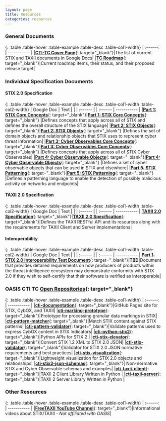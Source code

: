 ```yaml
---
layout: page
title: Resources
categories: resources
---
```



### General Documents

{: .table .table-hover .table-example .table-desc .table-col1-width}
| :------: | ----------- |
|[**CTI-TC Cover Page**](https://docs.google.com/document/d/1yvqWaPPnPW-2NiVCLqzRszcx91ffMowfT5MmE9Nsy_w){: target="_blank"}|The list of current STIX and TAXII documents in Google Docs|
|[**TC Roadmap**](https://docs.google.com/document/d/1yvqWaPPnPW-2NiVCLqzRszcx91ffMowfT5MmE9Nsy_w/edit#heading=h.rnemfnrew1l4){: target="_blank"}|Current roadmap items, their status, and their proposed release target|


### Individual Specification Documents

#### STIX 2.0 Specification

{: .table .table-hover .table-example .table-desc .table-col1-width .table-col2-width}
| Google Doc | Text | |
| :------ | | :------ | ----------- |
|[**Part 1: STIX Core Concepts**](https://docs.google.com/document/d/1dIrh1Lp3KAjEMm8o2VzAmuV0Peu-jt9aAh1IHrjAroM){: target="_blank"}|[**Part 1: STIX Core Concepts**](https://docs.google.com/document/d/1dIrh1Lp3KAjEMm8o2VzAmuV0Peu-jt9aAh1IHrjAroM/pub){: target="_blank"} |Defines concepts that apply across all of STIX and defines the overall structure of the STIX language|
|[**Part 2: STIX Objects**](https://docs.google.com/document/d/1IvkLxg_tCnICsatu2lyxKmWmh1gY2h8HUNssKIE-UIA){: target="_blank"}|[**Part 2: STIX Objects**](https://docs.google.com/document/d/1IvkLxg_tCnICsatu2lyxKmWmh1gY2h8HUNssKIE-UIA/pub){: target="_blank"} |Defines the set of domain objects and relationship objects that STIX uses to represent cyber threat information|
|[**Part 3: Cyber Observables Core Concepts**](https://docs.google.com/document/d/1ti4Ei_ii_Uc4izHNZlYmBP9NgD5-iVWC--y-3HmGZyg){: target="_blank"}|[**Part 3: Cyber Observables Core Concepts**](https://docs.google.com/document/d/1ti4Ei_ii_Uc4izHNZlYmBP9NgD5-iVWC--y-3HmGZyg/pub){: target="_blank"} |Defines concepts that apply across all of STIX Cyber Observables|
|[**Part 4: Cyber Observable Objects**](https://docs.google.com/document/d/167aIyr5BIAJJORzjT11U25cGSBJ0cBNSdkheNJFz6l8){: target="_blank"}|[**Part 4: Cyber Observable Objects**](https://docs.google.com/document/d/167aIyr5BIAJJORzjT11U25cGSBJ0cBNSdkheNJFz6l8/pub){: target="_blank"} |Defines a set of cyber observable objects that can be used in STIX and elsewhere|
|[**Part 5: STIX Patterning**](https://docs.google.com/document/d/1nK1RXcE2aMvQoG1Kgr3aTBtHZ1IyehzOk7vU0n5FUGY){: target="_blank"}|[**Part 5: STIX Patterning**](https://docs.google.com/document/d/1nK1RXcE2aMvQoG1Kgr3aTBtHZ1IyehzOk7vU0n5FUGY/pub){: target="_blank"} |Defines a patterning language to enable the detection of possibly malicious activity on networks and endpoints|

#### TAXII 2.0 Specification

{: .table .table-hover .table-example .table-desc .table-col1-width .table-col2-width}
| Google Doc | Text | |
| :------ | | :------ | ----------- |
[**TAXII 2.0 Specification**](https://docs.google.com/document/d/1Jv9ICjUNZrOnwUXtenB1QcnBLO35RnjQcJLsa1mGSkI){: target="_blank"}|[**TAXII 2.0 Specification**](https://docs.google.com/document/d/1Jv9ICjUNZrOnwUXtenB1QcnBLO35RnjQcJLsa1mGSkI/pub){: target="_blank"}|Defines the TAXII RESTful API and its resources along with the requirements for TAXII Client and Server implementations|

#### Interoperability

{: .table .table-hover .table-example .table-desc .table-col1-width .table-col2-width}
| Google Doc | Text | |
| :------ | | :------ | ----------- |
[**Part 1: STIX 2.0 Interoperability Test Document**](https://docs.google.com/document/d/1Bk3QsGqS84odU2iJtTZ8GokLZIOuz52iM7QKkRhJtQc){: target="_blank"}|**TBD**|Document that provides detailed requirements on how producers of products within the threat intelligence ecosystem may demonstrate conformity with STIX 2.0 if they wish to self-certify that their software is verified as interoperable|


### OASIS CTI TC [Open Repositories](https://www.oasis-open.org/resources/open-repositories/){: target="_blank"}

{: .table .table-hover .table-example .table-desc .table-col1-width}
| :------: | ----------- |
|[**cti-documentation**](https://github.com/oasis-open/cti-documentation){: target="_blank"}|GitHub Pages site for STIX, CybOX, and TAXII|
|[**cti-marking-prototype**](https://github.com/oasis-open/cti-marking-prototype){: target="_blank"}|Prototype for processing granular data markings in STIX|
|[**cti-pattern-matcher**](https://github.com/oasis-open/cti-pattern-matcher){: target="_blank"}|Match STIX content against STIX patterns|
|[**cti-pattern-validator**](https://github.com/oasis-open/cti-pattern-validator){: target="_blank"}|Validate patterns used to express CybOX content in STIX Indicators|
|[**cti-python-stix2**](https://github.com/oasis-open/cti-python-stix2){: target="_blank"}|Python APIs for STIX 2 |
|[**cti-stix-elevator**](https://github.com/oasis-open/cti-stix-elevator){: target="_blank"}|Convert STIX 1.2 XML to STIX 2.0 JSON|
|[**cti-stix-validator**](https://github.com/oasis-open/cti-stix-validator){: target="_blank"}|Validator for STIX 2.0 JSON normative requirements and best practices|
|[**cti-stix-visualization**](https://github.com/oasis-open/cti-stix-visualization){: target="_blank"}|Lightweight visualization for STIX 2.0 objects and relationships|
|[**cti-stix2-json-schemas**](https://github.com/oasis-open/cti-stix2-json-schemas){: target="_blank"}| Non-normative STIX and Cyber Observable schemas and examples|
|[**cti-taxii-client**](https://github.com/oasis-open/cti-taxii-client){: target="_blank"}|TAXII 2 Client Library Written in Python |
|[**cti-taxii-server**](https://github.com/oasis-open/cti-taxii-server){: target="_blank"}|TAXII 2 Server Library Written in Python |

### Other Resources

{: .table .table-hover .table-example .table-desc .table-col1-width}
| :------: | ----------- |
|[**FreeTAXII YouTube Channel**](https://www.youtube.com/channel/UCmW_oi_zce3On4LyK9KDnfg){: target="_blank"}|Informational videos about STIX/TAXII  - _Not affiliated with OASIS_|